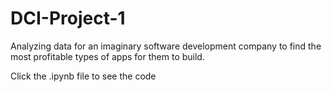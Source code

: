 # DCI-Project-1
Analyzing data for an imaginary software development company to find the most profitable types of apps for them to build.

Click the .ipynb file to see the code
